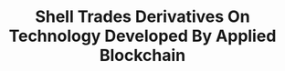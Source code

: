 ---
layout: post
title: Shell Trades Derivatives On Technology Developed By Applied Blockchain
image: forbes
category: news
social: external
link: https://www.forbes.com/sites/lawrencewintermeyer/2018/12/07/shell-trades-derivatives-on-technology-developed-by-applied-blockchain/#44771e397d5c
headline: On November 8, 2018, Shell announced the world's first oil product derivatives trade using blockchain technology developed with Applied Blockchain. The technology is currently being used within Shell, allowing the company’s various businesses to trade by seeing real-time prices from its trading teams.
---
